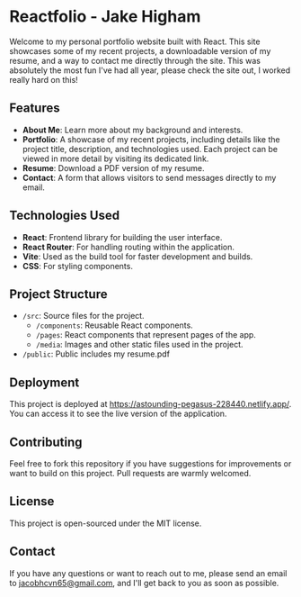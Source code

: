 # Reactfolio - Jake Higham

Welcome to my personal portfolio website built with React. This site showcases some of my recent projects, a downloadable version of my resume, and a way to contact me directly through the site.
This was absolutely the most fun I've had all year, please check the site out, I worked really hard on this!
## Features

- **About Me**: Learn more about my background and interests.
- **Portfolio**: A showcase of my recent projects, including details like the project title, description, and technologies used. Each project can be viewed in more detail by visiting its dedicated link.
- **Resume**: Download a PDF version of my resume.
- **Contact**: A form that allows visitors to send messages directly to my email.

## Technologies Used

- **React**: Frontend library for building the user interface.
- **React Router**: For handling routing within the application.
- **Vite**: Used as the build tool for faster development and builds.
- **CSS**: For styling components.

## Project Structure

- `/src`: Source files for the project.
  - `/components`: Reusable React components.
  - `/pages`: React components that represent pages of the app.
  - `/media`: Images and other static files used in the project.
- `/public`: Public includes my resume.pdf

## Deployment
This project is deployed at https://astounding-pegasus-228440.netlify.app/. You can access it to see the live version of the application.

## Contributing
Feel free to fork this repository if you have suggestions for improvements or want to build on this project. Pull requests are warmly welcomed.

## License
This project is open-sourced under the MIT license.

## Contact
If you have any questions or want to reach out to me, please send an email to jacobhcvn65@gmail.com, and I'll get back to you as soon as possible.


